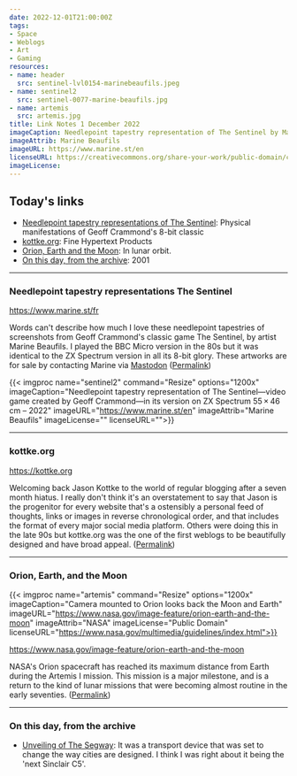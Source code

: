 ```yaml
---
date: 2022-12-01T21:00:00Z
tags:
- Space
- Weblogs
- Art
- Gaming
resources:
- name: header
  src: sentinel-lvl0154-marinebeaufils.jpeg
- name: sentinel2
  src: sentinel-0077-marine-beaufils.jpg
- name: artemis
  src: artemis.jpg
title: Link Notes 1 December 2022
imageCaption: Needlepoint tapestry representation of The Sentinel by Marine Beaufils. 
imageAttrib: Marine Beaufils
imageURL: https://www.marine.st/en
licenseURL: https://creativecommons.org/share-your-work/public-domain/cc0/
imageLicense: 
---
```


## Today's links

* [Needlepoint tapestry representations of The Sentinel](/blog/links/2022/12/01#needlepoint-tapestry-representations-the-sentinel): Physical manifestations of Geoff Crammond's 8-bit classic
* [kottke.org](/blog/links/2022/12/01#kottke-org): Fine Hypertext Products
* [Orion, Earth and the Moon](/blog/links/2022/12/01#orion-earth-and-the-moon): In lunar orbit.
* [On this day, from the archive](/blog/links/2022/12/01#on-this-day-from-the-archive): 2001


<!--more-->

---

### Needlepoint tapestry representations The Sentinel

https://www.marine.st/fr

Words can't describe how much I love these needlepoint tapestries of screenshots from Geoff Crammond's classic game The Sentinel, by artist Marine Beaufils. I played the BBC Micro version in the 80s but it was identical to the ZX Spectrum version in all its 8-bit glory. These artworks are for sale by contacting Marine via [Mastodon](https://piaille.fr/@moonovermarine)  ([Permalink](/blog/links/2022/12/01#needlepoint-tapestry-representation-the-sentinel))

{{< imgproc name="sentinel2"
    command="Resize"
    options="1200x"
    imageCaption="Needlepoint tapestry representation of The Sentinel—video game created by Geoff Crammond—in its version on ZX Spectrum 55 × 46 cm – 2022" 
    imageURL="https://www.marine.st/en"
    imageAttrib="Marine Beaufils"
    imageLicense=""
    licenseURL="">}}


---

### kottke.org

https://kottke.org

Welcoming back Jason Kottke to the world of regular blogging after a seven month hiatus. I really don't think it's an overstatement to say that Jason is the progenitor for every website that's a ostensibly a personal feed of thoughts, links or images in reverse chronological order, and that includes the format of every major social media platform. Others were doing this in the late 90s but kottke.org was the one of the first weblogs to be beautifully designed and have broad appeal. ([Permalink](/blog/links/2022/12/01#kottke-org))

---

### Orion, Earth, and the Moon

{{< imgproc name="artemis"
    command="Resize"
    options="1200x"
    imageCaption="Camera mounted to Orion looks back the Moon and Earth" 
    imageURL="https://www.nasa.gov/image-feature/orion-earth-and-the-moon"
    imageAttrib="NASA"
    imageLicense="Public Domain"
    licenseURL="https://www.nasa.gov/multimedia/guidelines/index.html">}}


https://www.nasa.gov/image-feature/orion-earth-and-the-moon

NASA's Orion spacecraft has reached its maximum distance from Earth during the Artemis I mission. This mission is a major milestone, and is a return to the kind of lunar missions that were becoming almost routine in the early seventies. ([Permalink](/blog/links/2022/12/01#orion-earth-and-the-moon))

---
### On this day, from the archive

* [Unveiling of The Segway](https://mattjon.es/blog/2001/12/the-segway/): It was a transport device that was set to change the way cities are designed. I think I was right about it being the 'next Sinclair C5'.